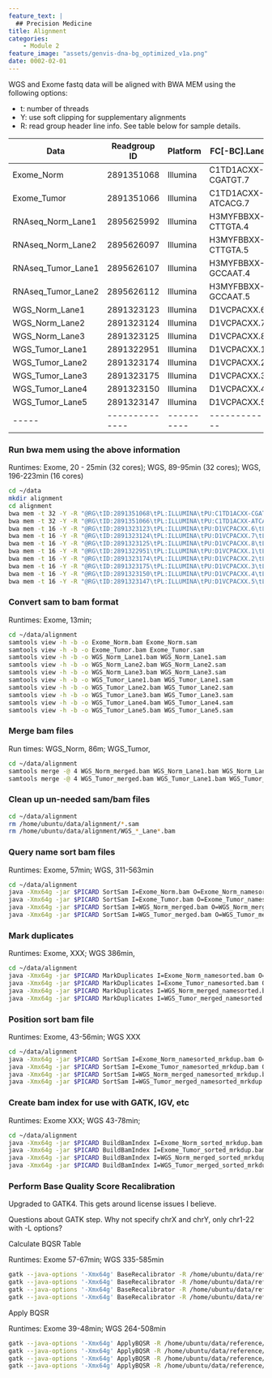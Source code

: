 ```yaml
---
feature_text: |
  ## Precision Medicine
title: Alignment
categories:
    - Module 2
feature_image: "assets/genvis-dna-bg_optimized_v1a.png"
date: 0002-02-01
---
```


WGS and Exome fastq data will be aligned with BWA MEM using the following options:

- t: number of threads
- Y: use soft clipping for supplementary alignments
- R: read group header line info. See table below for sample details.

| Data | Readgroup ID | Platform | FC[-BC].Lane | Library | Sample Name |
|-----|--------------|----------|------------|---------|-------------|
| Exome_Norm | 2891351068 | Illumina | C1TD1ACXX-CGATGT.7 | exome_norm_lib1 | HCC1395BL_DNA |
| Exome_Tumor | 2891351066 | Illumina | C1TD1ACXX-ATCACG.7 | exome_tumor_lib1 | HCC1395_DNA |
| RNAseq_Norm_Lane1 | 2895625992 | Illumina | H3MYFBBXX-CTTGTA.4 | rna_norm_lib1 | HCC1395BL_RNA |
| RNAseq_Norm_Lane2 | 2895626097 | Illumina | H3MYFBBXX-CTTGTA.5 | rna_norm_lib1 | HCC1395BL_RNA |
| RNAseq_Tumor_Lane1 | 2895626107 | Illumina | H3MYFBBXX-GCCAAT.4 | rna_tumor_lib1 | HCC1395_RNA |
| RNAseq_Tumor_Lane2 | 2895626112 | Illumina | H3MYFBBXX-GCCAAT.5 | rna_tumor_lib1 | HCC1395_RNA |
| WGS_Norm_Lane1 | 2891323123 | Illumina | D1VCPACXX.6 | wgs_norm_lib1 | HCC1395BL_DNA |
| WGS_Norm_Lane2 | 2891323124 | Illumina | D1VCPACXX.7 | wgs_norm_lib2 | HCC1395BL_DNA |
| WGS_Norm_Lane3 | 2891323125 | Illumina | D1VCPACXX.8 | wgs_norm_lib3 | HCC1395BL_DNA |
| WGS_Tumor_Lane1 | 2891322951 | Illumina | D1VCPACXX.1 | wgs_tumor_lib1 | HCC1395_DNA |
| WGS_Tumor_Lane2 | 2891323174 | Illumina | D1VCPACXX.2 | wgs_tumor_lib1 | HCC1395_DNA |
| WGS_Tumor_Lane3 | 2891323175 | Illumina | D1VCPACXX.3 | wgs_tumor_lib2 | HCC1395_DNA |
| WGS_Tumor_Lane4 | 2891323150 | Illumina | D1VCPACXX.4 | wgs_tumor_lib2 | HCC1395_DNA |
| WGS_Tumor_Lane5 | 2891323147 | Illumina | D1VCPACXX.5 | wgs_tumor_lib3 | HCC1395_DNA |
|-----|--------------|----------|------------|---------|-------------|

### Run bwa mem using the above information

Runtimes: Exome, 20 - 25min (32 cores); WGS, 89-95min (32 cores); WGS, 196-223min (16 cores) 

```bash
cd ~/data
mkdir alignment
cd alignment
bwa mem -t 32 -Y -R "@RG\tID:2891351068\tPL:ILLUMINA\tPU:C1TD1ACXX-CGATGT.7\tLB:exome_norm_lib1\tSM:HCC1395BL_DNA" -o /home/ubuntu/data/alignment/Exome_Norm.sam /home/ubuntu/data/reference/GRCh38_full_analysis_set_plus_decoy_hla.fa /home/ubuntu/data/fastqs/Exome_Norm/2891351068_1.fastq.gz /home/ubuntu/data/fastqs/Exome_Norm/2891351068_2.fastq.gz
bwa mem -t 32 -Y -R "@RG\tID:2891351066\tPL:ILLUMINA\tPU:C1TD1ACXX-ATCACG.7\tLB:exome_tumor_lib1\tSM:HCC1395_DNA" -o /home/ubuntu/data/alignment/Exome_Tumor.sam /home/ubuntu/data/reference/GRCh38_full_analysis_set_plus_decoy_hla.fa /home/ubuntu/data/fastqs/Exome_Tumor/2891351066_1.fastq.gz /home/ubuntu/data/fastqs/Exome_Tumor/2891351066_2.fastq.gz
bwa mem -t 16 -Y -R "@RG\tID:2891323123\tPL:ILLUMINA\tPU:D1VCPACXX.6\tLB:wgs_norm_lib1\tSM:HCC1395BL_DNA" -o /home/ubuntu/data/alignment/WGS_Norm_Lane1.sam /home/ubuntu/data/reference/GRCh38_full_analysis_set_plus_decoy_hla.fa /home/ubuntu/data/fastqs/WGS_Norm/2891323123_1.fastq.gz /home/ubuntu/data/fastqs/WGS_Norm/2891323123_2.fastq.gz
bwa mem -t 16 -Y -R "@RG\tID:2891323124\tPL:ILLUMINA\tPU:D1VCPACXX.7\tLB:wgs_norm_lib2\tSM:HCC1395BL_DNA" -o /home/ubuntu/data/alignment/WGS_Norm_Lane2.sam /home/ubuntu/data/reference/GRCh38_full_analysis_set_plus_decoy_hla.fa /home/ubuntu/data/fastqs/WGS_Norm/2891323124_1.fastq.gz /home/ubuntu/data/fastqs/WGS_Norm/2891323124_2.fastq.gz
bwa mem -t 16 -Y -R "@RG\tID:2891323125\tPL:ILLUMINA\tPU:D1VCPACXX.8\tLB:wgs_norm_lib3\tSM:HCC1395BL_DNA" -o /home/ubuntu/data/alignment/WGS_Norm_Lane3.sam /home/ubuntu/data/reference/GRCh38_full_analysis_set_plus_decoy_hla.fa /home/ubuntu/data/fastqs/WGS_Norm/2891323125_1.fastq.gz /home/ubuntu/data/fastqs/WGS_Norm/2891323125_2.fastq.gz
bwa mem -t 16 -Y -R "@RG\tID:2891322951\tPL:ILLUMINA\tPU:D1VCPACXX.1\tLB:wgs_tumor_lib1\tSM:HCC1395_DNA" -o /home/ubuntu/data/alignment/WGS_Tumor_Lane1.sam /home/ubuntu/data/reference/GRCh38_full_analysis_set_plus_decoy_hla.fa /home/ubuntu/data/fastqs/WGS_Tumor/2891322951_1.fastq.gz /home/ubuntu/data/fastqs/WGS_Tumor/2891322951_2.fastq.gz
bwa mem -t 16 -Y -R "@RG\tID:2891323174\tPL:ILLUMINA\tPU:D1VCPACXX.2\tLB:wgs_tumor_lib1\tSM:HCC1395_DNA" -o /home/ubuntu/data/alignment/WGS_Tumor_Lane2.sam /home/ubuntu/data/reference/GRCh38_full_analysis_set_plus_decoy_hla.fa /home/ubuntu/data/fastqs/WGS_Tumor/2891323174_1.fastq.gz /home/ubuntu/data/fastqs/WGS_Tumor/2891323174_2.fastq.gz
bwa mem -t 16 -Y -R "@RG\tID:2891323175\tPL:ILLUMINA\tPU:D1VCPACXX.3\tLB:wgs_tumor_lib2\tSM:HCC1395_DNA" -o /home/ubuntu/data/alignment/WGS_Tumor_Lane3.sam /home/ubuntu/data/reference/GRCh38_full_analysis_set_plus_decoy_hla.fa /home/ubuntu/data/fastqs/WGS_Tumor/2891323175_1.fastq.gz /home/ubuntu/data/fastqs/WGS_Tumor/2891323175_2.fastq.gz
bwa mem -t 16 -Y -R "@RG\tID:2891323150\tPL:ILLUMINA\tPU:D1VCPACXX.4\tLB:wgs_tumor_lib2\tSM:HCC1395_DNA" -o /home/ubuntu/data/alignment/WGS_Tumor_Lane4.sam /home/ubuntu/data/reference/GRCh38_full_analysis_set_plus_decoy_hla.fa /home/ubuntu/data/fastqs/WGS_Tumor/2891323150_1.fastq.gz /home/ubuntu/data/fastqs/WGS_Tumor/2891323150_2.fastq.gz
bwa mem -t 16 -Y -R "@RG\tID:2891323147\tPL:ILLUMINA\tPU:D1VCPACXX.5\tLB:wgs_tumor_lib3\tSM:HCC1395_DNA" -o /home/ubuntu/data/alignment/WGS_Tumor_Lane5.sam /home/ubuntu/data/reference/GRCh38_full_analysis_set_plus_decoy_hla.fa /home/ubuntu/data/fastqs/WGS_Tumor/2891323147_1.fastq.gz /home/ubuntu/data/fastqs/WGS_Tumor/2891323147_2.fastq.gz
```

### Convert sam to bam format

Runtimes: Exome, 13min; 

```bash
cd ~/data/alignment
samtools view -h -b -o Exome_Norm.bam Exome_Norm.sam
samtools view -h -b -o Exome_Tumor.bam Exome_Tumor.sam
samtools view -h -b -o WGS_Norm_Lane1.bam WGS_Norm_Lane1.sam
samtools view -h -b -o WGS_Norm_Lane2.bam WGS_Norm_Lane2.sam
samtools view -h -b -o WGS_Norm_Lane3.bam WGS_Norm_Lane3.sam
samtools view -h -b -o WGS_Tumor_Lane1.bam WGS_Tumor_Lane1.sam
samtools view -h -b -o WGS_Tumor_Lane2.bam WGS_Tumor_Lane2.sam
samtools view -h -b -o WGS_Tumor_Lane3.bam WGS_Tumor_Lane3.sam
samtools view -h -b -o WGS_Tumor_Lane4.bam WGS_Tumor_Lane4.sam
samtools view -h -b -o WGS_Tumor_Lane5.bam WGS_Tumor_Lane5.sam
```

### Merge bam files

Run times: WGS_Norm, 86m; WGS_Tumor, 

```bash
cd ~/data/alignment
samtools merge -@ 4 WGS_Norm_merged.bam WGS_Norm_Lane1.bam WGS_Norm_Lane2.bam WGS_Norm_Lane3.bam
samtools merge -@ 4 WGS_Tumor_merged.bam WGS_Tumor_Lane1.bam WGS_Tumor_Lane2.bam WGS_Tumor_Lane3.bam WGS_Tumor_Lane4.bam WGS_Tumor_Lane5.bam
```

### Clean up un-needed sam/bam files

```bash
cd ~/data/alignment
rm /home/ubuntu/data/alignment/*.sam
rm /home/ubuntu/data/alignment/WGS_*_Lane*.bam

```


### Query name sort bam files

Runtimes: Exome, 57min; WGS, 311-563min

```bash
cd ~/data/alignment
java -Xmx64g -jar $PICARD SortSam I=Exome_Norm.bam O=Exome_Norm_namesorted.bam SO=queryname
java -Xmx64g -jar $PICARD SortSam I=Exome_Tumor.bam O=Exome_Tumor_namesorted.bam SO=queryname
java -Xmx64g -jar $PICARD SortSam I=WGS_Norm_merged.bam O=WGS_Norm_merged_namesorted.bam SO=queryname
java -Xmx64g -jar $PICARD SortSam I=WGS_Tumor_merged.bam O=WGS_Tumor_merged_namesorted.bam SO=queryname
```


### Mark duplicates

Runtimes: Exome, XXX; WGS 386min, 

```bash
cd ~/data/alignment
java -Xmx64g -jar $PICARD MarkDuplicates I=Exome_Norm_namesorted.bam O=Exome_Norm_namesorted_mrkdup.bam ASSUME_SORT_ORDER=queryname METRICS_FILE=Exome_Norm_mrkdup_metrics.txt QUIET=true COMPRESSION_LEVEL=0 VALIDATION_STRINGENCY=LENIENT
java -Xmx64g -jar $PICARD MarkDuplicates I=Exome_Tumor_namesorted.bam O=Exome_Tumor_namesorted_mrkdup.bam ASSUME_SORT_ORDER=queryname METRICS_FILE=Exome_Tumor_mrkdup_metrics.txt QUIET=true COMPRESSION_LEVEL=0 VALIDATION_STRINGENCY=LENIENT
java -Xmx64g -jar $PICARD MarkDuplicates I=WGS_Norm_merged_namesorted.bam O=WGS_Norm_merged_namesorted_mrkdup.bam ASSUME_SORT_ORDER=queryname METRICS_FILE=WGS_Norm_mrkdup_metrics.txt QUIET=true COMPRESSION_LEVEL=0 VALIDATION_STRINGENCY=LENIENT
java -Xmx64g -jar $PICARD MarkDuplicates I=WGS_Tumor_merged_namesorted.bam O=WGS_Tumor_merged_namesorted_mrkdup.bam ASSUME_SORT_ORDER=queryname METRICS_FILE=WGS_Tumor_mrkdup_metrics.txt QUIET=true COMPRESSION_LEVEL=0 VALIDATION_STRINGENCY=LENIENT
```

### Position sort bam file

Runtimes: Exome, 43-56min; WGS XXX

```bash
cd ~/data/alignment
java -Xmx64g -jar $PICARD SortSam I=Exome_Norm_namesorted_mrkdup.bam O=Exome_Norm_sorted_mrkdup.bam SO=coordinate
java -Xmx64g -jar $PICARD SortSam I=Exome_Tumor_namesorted_mrkdup.bam O=Exome_Tumor_sorted_mrkdup.bam SO=coordinate
java -Xmx64g -jar $PICARD SortSam I=WGS_Norm_merged_namesorted_mrkdup.bam O=WGS_Norm_merged_sorted_mrkdup.bam SO=coordinate
java -Xmx64g -jar $PICARD SortSam I=WGS_Tumor_merged_namesorted_mrkdup.bam O=WGS_Tumor_merged_sorted_mrkdup.bam SO=coordinate
```

### Create bam index for use with GATK, IGV, etc
Runtimes: Exome XXX; WGS 43-78min;

```bash
cd ~/data/alignment
java -Xmx64g -jar $PICARD BuildBamIndex I=Exome_Norm_sorted_mrkdup.bam
java -Xmx64g -jar $PICARD BuildBamIndex I=Exome_Tumor_sorted_mrkdup.bam
java -Xmx64g -jar $PICARD BuildBamIndex I=WGS_Norm_merged_sorted_mrkdup.bam
java -Xmx64g -jar $PICARD BuildBamIndex I=WGS_Tumor_merged_sorted_mrkdup.bam
```

### Perform Base Quality Score Recalibration 

Upgraded to GATK4. This gets around license issues I believe.

Questions about GATK step.
Why not specify chrX and chrY, only chr1-22 with -L options?

Calculate BQSR Table

Runtimes: Exome 57-67min; WGS 335-585min

```bash
gatk --java-options '-Xmx64g' BaseRecalibrator -R /home/ubuntu/data/reference/GRCh38_full_analysis_set_plus_decoy_hla.fa -I /home/ubuntu/data/alignment/Exome_Norm_sorted_mrkdup.bam -O /home/ubuntu/data/alignment/Exome_Norm_sorted_mrkdup_bqsr.table --known-sites /home/ubuntu/data/reference/Homo_sapiens_assembly38.dbsnp138.vcf.gz --known-sites /home/ubuntu/data/reference/Homo_sapiens_assembly38.known_indels.vcf.gz --known-sites /home/ubuntu/data/reference/Mills_and_1000G_gold_standard.indels.hg38.vcf.gz --preserve-qscores-less-than 6 --disable-bam-index-caching  -L chr1 -L chr2 -L chr3 -L chr4 -L chr5 -L chr6 -L chr7 -L chr8 -L chr9 -L chr10 -L chr11 -L chr12 -L chr13 -L chr14 -L chr15 -L chr16 -L chr17 -L chr18 -L chr19 -L chr20 -L chr21 -L chr22 
gatk --java-options '-Xmx64g' BaseRecalibrator -R /home/ubuntu/data/reference/GRCh38_full_analysis_set_plus_decoy_hla.fa -I /home/ubuntu/data/alignment/Exome_Tumor_sorted_mrkdup.bam -O /home/ubuntu/data/alignment/Exome_Tumor_sorted_mrkdup_bqsr.table --known-sites /home/ubuntu/data/reference/Homo_sapiens_assembly38.dbsnp138.vcf.gz --known-sites /home/ubuntu/data/reference/Homo_sapiens_assembly38.known_indels.vcf.gz --known-sites /home/ubuntu/data/reference/Mills_and_1000G_gold_standard.indels.hg38.vcf.gz --preserve-qscores-less-than 6 --disable-bam-index-caching  -L chr1 -L chr2 -L chr3 -L chr4 -L chr5 -L chr6 -L chr7 -L chr8 -L chr9 -L chr10 -L chr11 -L chr12 -L chr13 -L chr14 -L chr15 -L chr16 -L chr17 -L chr18 -L chr19 -L chr20 -L chr21 -L chr22
gatk --java-options '-Xmx64g' BaseRecalibrator -R /home/ubuntu/data/reference/GRCh38_full_analysis_set_plus_decoy_hla.fa -I /home/ubuntu/data/alignment/WGS_Norm_merged_sorted_mrkdup.bam -O /home/ubuntu/data/alignment/WGS_Norm_merged_sorted_mrkdup_bqsr.table --known-sites /home/ubuntu/data/reference/Homo_sapiens_assembly38.dbsnp138.vcf.gz --known-sites /home/ubuntu/data/reference/Homo_sapiens_assembly38.known_indels.vcf.gz --known-sites /home/ubuntu/data/reference/Mills_and_1000G_gold_standard.indels.hg38.vcf.gz --preserve-qscores-less-than 6 --disable-bam-index-caching  -L chr1 -L chr2 -L chr3 -L chr4 -L chr5 -L chr6 -L chr7 -L chr8 -L chr9 -L chr10 -L chr11 -L chr12 -L chr13 -L chr14 -L chr15 -L chr16 -L chr17 -L chr18 -L chr19 -L chr20 -L chr21 -L chr22
gatk --java-options '-Xmx64g' BaseRecalibrator -R /home/ubuntu/data/reference/GRCh38_full_analysis_set_plus_decoy_hla.fa -I /home/ubuntu/data/alignment/WGS_Tumor_merged_sorted_mrkdup.bam -O /home/ubuntu/data/alignment/WGS_Tumor_merged_sorted_mrkdup_bqsr.table --known-sites /home/ubuntu/data/reference/Homo_sapiens_assembly38.dbsnp138.vcf.gz --known-sites /home/ubuntu/data/reference/Homo_sapiens_assembly38.known_indels.vcf.gz --known-sites /home/ubuntu/data/reference/Mills_and_1000G_gold_standard.indels.hg38.vcf.gz --preserve-qscores-less-than 6 --disable-bam-index-caching  -L chr1 -L chr2 -L chr3 -L chr4 -L chr5 -L chr6 -L chr7 -L chr8 -L chr9 -L chr10 -L chr11 -L chr12 -L chr13 -L chr14 -L chr15 -L chr16 -L chr17 -L chr18 -L chr19 -L chr20 -L chr21 -L chr22
```

Apply BQSR

Runtimes: Exome 39-48min; WGS 264-508min

```bash
gatk --java-options '-Xmx64g' ApplyBQSR -R /home/ubuntu/data/reference/GRCh38_full_analysis_set_plus_decoy_hla.fa -I /home/ubuntu/data/alignment/Exome_Norm_sorted_mrkdup.bam -O /home/ubuntu/data/alignment/Exome_Norm_sorted_mrkdup_bqsr.bam --bqsr-recal-file /home/ubuntu/data/alignment/Exome_Norm_sorted_mrkdup_bqsr.table --preserve-qscores-less-than 6 --static-quantized-quals 10 --static-quantized-quals 20 --static-quantized-quals 30
gatk --java-options '-Xmx64g' ApplyBQSR -R /home/ubuntu/data/reference/GRCh38_full_analysis_set_plus_decoy_hla.fa -I /home/ubuntu/data/alignment/Exome_Tumor_sorted_mrkdup.bam -O /home/ubuntu/data/alignment/Exome_Tumor_sorted_mrkdup_bqsr.bam --bqsr-recal-file /home/ubuntu/data/alignment/Exome_Tumor_sorted_mrkdup_bqsr.table --preserve-qscores-less-than 6 --static-quantized-quals 10 --static-quantized-quals 20 --static-quantized-quals 30
gatk --java-options '-Xmx64g' ApplyBQSR -R /home/ubuntu/data/reference/GRCh38_full_analysis_set_plus_decoy_hla.fa -I /home/ubuntu/data/alignment/WGS_Norm_merged_sorted_mrkdup.bam -O /home/ubuntu/data/alignment/WGS_Norm_merged_sorted_mrkdup_bqsr.bam --bqsr-recal-file /home/ubuntu/data/alignment/WGS_Norm_merged_sorted_mrkdup_bqsr.table --preserve-qscores-less-than 6 --static-quantized-quals 10 --static-quantized-quals 20 --static-quantized-quals 30
gatk --java-options '-Xmx64g' ApplyBQSR -R /home/ubuntu/data/reference/GRCh38_full_analysis_set_plus_decoy_hla.fa -I /home/ubuntu/data/alignment/WGS_Tumor_merged_sorted_mrkdup.bam -O /home/ubuntu/data/alignment/WGS_Tumor_merged_sorted_mrkdup_bqsr.bam --bqsr-recal-file /home/ubuntu/data/alignment/WGS_Tumor_merged_sorted_mrkdup_bqsr.table --preserve-qscores-less-than 6 --static-quantized-quals 10 --static-quantized-quals 20 --static-quantized-quals 30
```

